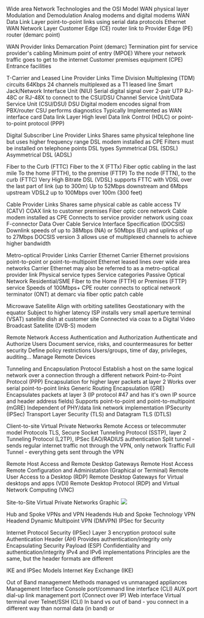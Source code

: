 Wide area Network Technologies and the OSI Model
	WAN physical layer
		Modulation and Demodulation
		Analog modems and digital modems
	WAN Data Link Layer
		point-to-point links using serial data protocols
		Ethernet
	WAN Network Layer
		Customer Edge (CE) router link to Provider Edge (PE) router (demarc point)

WAN Provider links
	Demarcation Point (demarc)
		Termination pint for service provider's cabling
		Minimum point of entry (MPOE)
		Where your network traffic goes to get to the internet
	Customer premises equipment (CPE)
	Entrance facilities

T-Carrier and Leased Line Provider Links
	Time Division Multiplexing (TDM) circuits
		64Kbps
		24 channels multiplexed as a T1 leased line
	Smart Jack/Network Interface Unit (NIU)
		Serial digital signal over 2-pair UTP
		RJ-48C or RJ-48X to connect to the CSU/DSU
	Channel Service Unit/Data Service Unit (CSU/DSU)
		DSU Digital modem encodes signal from PBX/router
		CSU performs diagnostics
		Typically Implemented as WAN interface card
	Data link Layer
		High level Data link Control (HDLC) or point-to-point protocol (PPP)

Digital Subscriber Line Provider Links
	Shares same physical telephone line but uses higher frequency range
	DSL modem installed as CPE
	Filters must be installed on telephone points
	DSL types
		Symmetrical DSL (SDSL)
		Asymmetrical DSL (ADSL)

Fiber to the Curb (FTTC)
	Fiber to the X (FTTx)
		Fiber optic cabling in the last mile
		To the home (FTTH), to the premise (FTTP)
		To the node (FTTN), to the curb (FTTC)
	Very High Bitrate DSL (VDSL)
		supports FTTC with VDSL over the last part of link (up to 300m)
		Up to 52Mbps downstream and 6Mbps upstream
		VDSL2 up to 100Mbps over 100m (300 feet)

Cable Provider Links
	Shares same physical cable as cable access TV (CATV)
		COAX link to customer premises
		Fiber optic core network
	Cable modem installed as CPE
		Connects to service provider network using coax F-connector
	Data Over Cable Service Interface Specification (DOCSIS)
		Downlink speeds of up to 38Mbps (NA) or 50Mbps (EU) and uplinks of up to 27Mbps
		DOCSIS version 3 allows use of multiplexed channels to achieve higher bandwidth

Metro-optical Provider Links
	Carrier Ethernet
		Carrier Ethernet provisions point-to-point or point-to-multipoint Ethernet leased lines over wide area networks
		Carrier Ethernet may also be referred to as a metro-optical provider link
		Physical service types
		Service categories
	Passive Optical Network
		Residential/SME Fiber to the Home (FTTH) or Premises (FTTP) service
		Speeds of 100Mbps+
		CPE router connects to optical network terminator (ONT) at demarc via fiber optic patch cable

Microwave Satellite
	Align with orbiting satellites
		Geostationary with the equator
	Subject to higher latency
	ISP installs very small aperture terminal (VSAT) satellite dish at customer site
	Connected via coax to a Digital Video Broadcast Satellite (DVB-S) modem

Remote Network Access Authentication and Authorization
	Authenticate and Authorize Users
	Document service, risks, and countermeasures for better security
	Define policy restrictions
		Users/groups, time of day, privileges, auditing...
	Manage Remote Devices

Tunneling and Encapsulation Protocol
	Establish a host on the same logical network over a connection through a different network
	Point-to-Point Protocol (PPP)
		Encapsulation for higher layer packets at layer 2
		Works over serial point-to-point links
	Generic Routing Encapsulation (GRE)
		Encapsulates packets at layer 3 (IP protocol #47 and has it's own IP source and header address fields)
		Supports point-to-point and point-to-multipoint (mGRE)
		Independent of PHY/data link network implementation
	IPSecurity (IPSec)
	Transport Layer Security (TLS) and Datagram TLS (DTLS)

Client-to-site Virtual Private Networks
	Remote Access or telecommuter model
	Protocols
		TLS, Secure Socket Tunneling Protocol (SSTP), layer 2 Tunneling Protocol (L2TP), IPSec
		EAO/RADIUS authentication
	Split tunnel - sends regular internet traffic not through the VPN, only network Traffic
	Full Tunnel - everything gets sent through the VPN

Remote Host Access and Remote Desktop Gateways
	Remote Host Access
		Remote Configuration and Administation (Graphical or Terminal)
		Remote User Access to a Desktop (RDP)
		Remote Desktop Gateways for Virtual desktops and apps (VDI)
	Remote Desktop Protocol (RDP) and Virtual Network Computing (VNC)

Site-to-Site Virtual Private Networks
	Graphic
		![](Pasted%20image%2020231122092848.png)

Hub and Spoke VPNs and VPN Headends
	Hub and Spoke Technology
		VPN Headend
	Dynamic Multipoint VPN (DMVPN)
		IPSec for Security

Internet Protocol Security (IPSec)
	Layer 3 encryption protocol suite
	Authentication Header (AH)
		Provides authentication/integrity only
	Encapsulating Security Payload (ESP)
		Confidentiality and authentication/integrity
	IPv4 and IPv6 implementations
		Principles are the same, but the header formats are different

IKE and IPSec Models
	Internet Key Exchange (IKE)

Out of Band management Methods
	managed vs unmanaged appliances
	Management Interface
		Console port/command line interface (CLI)
		AUX port dial-up link
		management port (Connect over IP)
			Web interface
			Virtual terminal over Telnet/SSH (CLI)
	In band vs out of band - you connect in a different way than normal data (in band) or 
